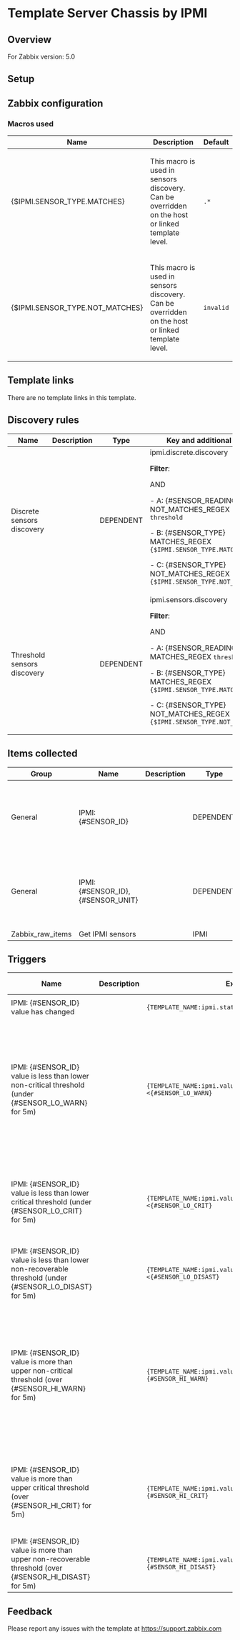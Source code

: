 
# Template Server Chassis by IPMI

## Overview

For Zabbix version: 5.0  

## Setup


## Zabbix configuration


### Macros used

|Name|Description|Default|
|----|-----------|-------|
|{$IPMI.SENSOR_TYPE.MATCHES}|<p>This macro is used in sensors discovery. Can be overridden on the host or linked template level.</p>|`.*`|
|{$IPMI.SENSOR_TYPE.NOT_MATCHES}|<p>This macro is used in sensors discovery. Can be overridden on the host or linked template level.</p>|`invalid`|

## Template links

There are no template links in this template.

## Discovery rules

|Name|Description|Type|Key and additional info|
|----|-----------|----|----|
|Discrete sensors discovery||DEPENDENT|ipmi.discrete.discovery<p>**Filter**:</p>AND <p>- A: {#SENSOR_READING_TYPE} NOT_MATCHES_REGEX `threshold`</p><p>- B: {#SENSOR_TYPE} MATCHES_REGEX `{$IPMI.SENSOR_TYPE.MATCHES}`</p><p>- C: {#SENSOR_TYPE} NOT_MATCHES_REGEX `{$IPMI.SENSOR_TYPE.NOT_MATCHES}`</p>|
|Threshold sensors discovery||DEPENDENT|ipmi.sensors.discovery<p>**Filter**:</p>AND <p>- A: {#SENSOR_READING_TYPE} MATCHES_REGEX `threshold`</p><p>- B: {#SENSOR_TYPE} MATCHES_REGEX `{$IPMI.SENSOR_TYPE.MATCHES}`</p><p>- C: {#SENSOR_TYPE} NOT_MATCHES_REGEX `{$IPMI.SENSOR_TYPE.NOT_MATCHES}`</p>|

## Items collected

|Group|Name|Description|Type|Key and additional info|
|-----|----|-----------|----|---------------------|
|General|IPMI: {#SENSOR_ID}||DEPENDENT|ipmi.state_text[{#SENSOR_ID}]<p>**Preprocessing**:</p><p>- JSONPATH: `$.[?(@.id=='{#SENSOR_ID}')].state.text.first()`</p><p>- DISCARD_UNCHANGED_HEARTBEAT: `1d`</p>|
|General|IPMI: {#SENSOR_ID}, {#SENSOR_UNIT}||DEPENDENT|ipmi.value[{#SENSOR_ID}]<p>**Preprocessing**:</p><p>- JSONPATH: `$.[?(@.id=='{#SENSOR_ID}')].value.first()`</p><p>- DISCARD_UNCHANGED_HEARTBEAT: `1h`</p>|
|Zabbix_raw_items|Get IPMI sensors||IPMI|ipmi.get|

## Triggers

|Name|Description|Expression|Severity|Dependencies and additional info|
|----|-----------|----|----|----|
|IPMI: {#SENSOR_ID} value has changed||`{TEMPLATE_NAME:ipmi.state_text[{#SENSOR_ID}].diff()}=1`|INFO|<p>Manual close: YES</p>|
|IPMI: {#SENSOR_ID} value is less than lower non-critical threshold (under {#SENSOR_LO_WARN} for 5m)||`{TEMPLATE_NAME:ipmi.value[{#SENSOR_ID}].min(5m)}<{#SENSOR_LO_WARN}`|WARNING|<p>**Depends on**:</p><p>- IPMI: {#SENSOR_ID} value is less than lower critical threshold (under {#SENSOR_LO_CRIT} for 5m)</p><p>- IPMI: {#SENSOR_ID} value is less than lower non-recoverable threshold (under {#SENSOR_LO_DISAST} for 5m)</p>|
|IPMI: {#SENSOR_ID} value is less than lower critical threshold (under {#SENSOR_LO_CRIT} for 5m)||`{TEMPLATE_NAME:ipmi.value[{#SENSOR_ID}].min(5m)}<{#SENSOR_LO_CRIT}`|HIGH|<p>**Depends on**:</p><p>- IPMI: {#SENSOR_ID} value is less than lower non-recoverable threshold (under {#SENSOR_LO_DISAST} for 5m)</p>|
|IPMI: {#SENSOR_ID} value is less than lower non-recoverable threshold (under {#SENSOR_LO_DISAST} for 5m)||`{TEMPLATE_NAME:ipmi.value[{#SENSOR_ID}].min(5m)}<{#SENSOR_LO_DISAST}`|DISASTER||
|IPMI: {#SENSOR_ID} value is more than upper non-critical threshold (over {#SENSOR_HI_WARN} for 5m)||`{TEMPLATE_NAME:ipmi.value[{#SENSOR_ID}].min(5m)}>{#SENSOR_HI_WARN}`|WARNING|<p>**Depends on**:</p><p>- IPMI: {#SENSOR_ID} value is more than upper critical threshold (over {#SENSOR_HI_CRIT} for 5m)</p><p>- IPMI: {#SENSOR_ID} value is more than upper non-recoverable threshold (over {#SENSOR_HI_DISAST} for 5m)</p>|
|IPMI: {#SENSOR_ID} value is more than upper critical threshold (over {#SENSOR_HI_CRIT} for 5m)||`{TEMPLATE_NAME:ipmi.value[{#SENSOR_ID}].min(5m)}>{#SENSOR_HI_CRIT}`|HIGH|<p>**Depends on**:</p><p>- IPMI: {#SENSOR_ID} value is more than upper non-recoverable threshold (over {#SENSOR_HI_DISAST} for 5m)</p>|
|IPMI: {#SENSOR_ID} value is more than upper non-recoverable threshold (over {#SENSOR_HI_DISAST} for 5m)||`{TEMPLATE_NAME:ipmi.value[{#SENSOR_ID}].min(5m)}>{#SENSOR_HI_DISAST}`|DISASTER||

## Feedback

Please report any issues with the template at https://support.zabbix.com

